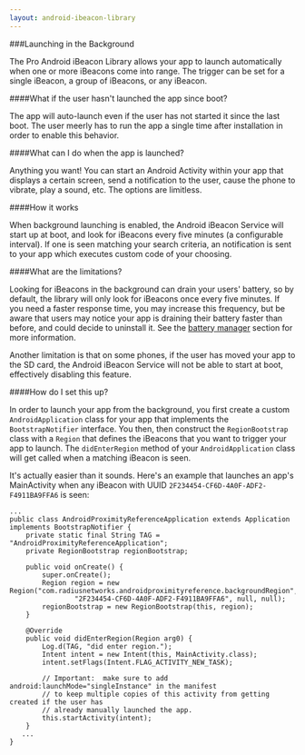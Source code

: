 ```yaml
---
layout: android-ibeacon-library
---
```


###Launching in the Background

The Pro Android iBeacon Library allows your app to launch automatically when one or more iBeacons come into range.  The trigger can be set for
a single iBeacon, a group of iBeacons, or any iBeacon.  

####What if the user hasn't launched the app since boot?

The app will auto-launch even if the user has not started it since the last boot.  The user meerly has to run the app a single time after installation in order to
enable this behavior.

####What can I do when the app is launched?

Anything you want!  You can start an Android Activity within your app that displays a certain screen, send a notification to the user, cause the phone to vibrate, play a sound, etc.  The options are limitless.

####How it works

When background launching is enabled, the Android iBeacon Service will start up at boot, and look for iBeacons every five minutes (a configurable interval).  If one is seen matching your
search criteria, an notification is sent to your app which executes custom code of your choosing.

####What are the limitations?

Looking for iBeacons in the background can drain your users' battery, so by default, the library will only look for iBeacons once every five minutes.  If you need a faster response time, you may increase
this frequency, but be aware that users may notice your app is draining their battery faster than before, and could decide to uninstall it.  See the [battery manager](battery-manager.html) section for more information.

Another limitation is that on some phones, if the user has moved your app to the SD card, the Android iBeacon Service will not be able to start at boot, effectively disabling this feature.

####How do I set this up?

In order to launch your app from the background, you first create a custom `AndroidApplication` class for your app that implements the `BootstrapNotifier` interface.  You then, then construct the `RegionBootstrap` class with a `Region` that defines the iBeacons that you want to 
trigger your app to launch.   The `didEnterRegion` method of your `AndroidApplication` class will get called when a matching iBeacon is seen.

It's actually easier than it sounds.  Here's an example that launches an app's MainActivity when any iBeacon with UUID `2F234454-CF6D-4A0F-ADF2-F4911BA9FFA6` is seen:

```
...
public class AndroidProximityReferenceApplication extends Application implements BootstrapNotifier {
    private static final String TAG = "AndroidProximityReferenceApplication";
    private RegionBootstrap regionBootstrap;

    public void onCreate() {
        super.onCreate();
        Region region = new Region("com.radiusnetworks.androidproximityreference.backgroundRegion",
                "2F234454-CF6D-4A0F-ADF2-F4911BA9FFA6", null, null);
        regionBootstrap = new RegionBootstrap(this, region);
    }

    @Override
    public void didEnterRegion(Region arg0) {
        Log.d(TAG, "did enter region.");
        Intent intent = new Intent(this, MainActivity.class);
        intent.setFlags(Intent.FLAG_ACTIVITY_NEW_TASK);

        // Important:  make sure to add android:launchMode="singleInstance" in the manifest
        // to keep multiple copies of this activity from getting created if the user has
        // already manually launched the app.
        this.startActivity(intent);
    }
   ...
}
```

